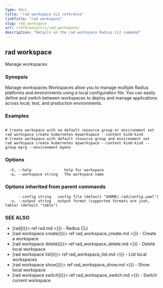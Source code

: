 ```yaml
---
type: docs
title: "rad workspace CLI reference"
linkTitle: "rad workspace"
slug: rad_workspace
url: /reference/cli/rad_workspace/
description: "Details on the rad workspace Radius CLI command"
---
```

## rad workspace

Manage workspaces

### Synopsis

Manage workspaces
  Workspaces allow you to manage multiple Radius platforms and environments using a local configuration file.
  You can easily define and switch between workspaces to deploy and manage applications across local, test, and production environments.
  
### Examples

```

# Create workspace with no default resource group or environment set
rad workspace create kubernetes myworkspace --context kind-kind
# Create workspace with default resource group and environment set
rad workspace create kubernetes myworkspace --context kind-kind --group myrg --environment myenv

```

### Options

```
  -h, --help               help for workspace
  -w, --workspace string   The workspace name
```

### Options inherited from parent commands

```
      --config string   config file (default "$HOME/.rad/config.yaml")
  -o, --output string   output format (supported formats are json, table) (default "table")
```

### SEE ALSO

* [rad]({{< ref rad.md >}}) - Radius CLI
* [rad workspace create]({{< ref rad_workspace_create.md >}}) - Create a workspace
* [rad workspace delete]({{< ref rad_workspace_delete.md >}}) - Delete local workspace
* [rad workspace list]({{< ref rad_workspace_list.md >}}) - List local workspaces
* [rad workspace show]({{< ref rad_workspace_show.md >}}) - Show local workspace
* [rad workspace switch]({{< ref rad_workspace_switch.md >}}) - Switch current workspace
